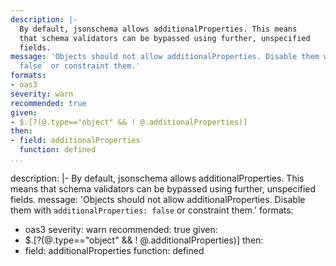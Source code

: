 ```yaml
---
description: |-
  By default, jsonschema allows additionalProperties. This means
  that schema validators can be bypassed using further, unspecified
  fields.
message: 'Objects should not allow additionalProperties. Disable them with `additionalProperties:
  false` or constraint them.'
formats:
- oas3
severity: warn
recommended: true
given:
- $.[?(@.type=="object" && ! @.additionalProperties)]
then:
- field: additionalProperties
  function: defined
...
```

description: |-
  By default, jsonschema allows additionalProperties. This means
  that schema validators can be bypassed using further, unspecified
  fields.
message: 'Objects should not allow additionalProperties. Disable them with `additionalProperties:
  false` or constraint them.'
formats:
- oas3
severity: warn
recommended: true
given:
- $.[?(@.type=="object" && ! @.additionalProperties)]
then:
- field: additionalProperties
  function: defined